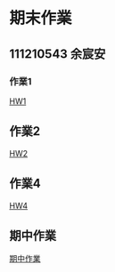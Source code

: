 # 期末作業

## 111210543 余宸安

### 作業1

[HW1](https://github.com/Micha1lyu/_sp/tree/main/hw1)

## 作業2

[HW2](https://github.com/Micha1lyu/_sp/tree/main/hw2)

## 作業4

[HW4](https://github.com/Micha1lyu/_sp/tree/main/hw4)

## 期中作業

[期中作業](https://github.com/Micha1lyu/_sp/tree/main/%E6%9C%9F%E4%B8%AD%E4%BD%9C%E6%A5%AD)
